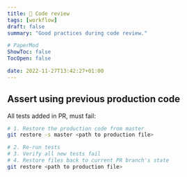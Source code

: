 ```yaml
---
title: 🔎 Code review
tags: [workflow]
draft: false
summary: "Good practices during code review."

# PaperMod
ShowToc: false
TocOpen: false

date: 2022-11-27T13:42:27+01:00
---
```


## Assert using previous production code

All tests added in PR, must fail:

```bash
# 1. Restore the production code from master
git restore -s master <path to production file>

# 2. Re-run tests
# 3. Verify all new tests fail
# 4. Restore files back to current PR branch's state
git restore <path to production file>
```

